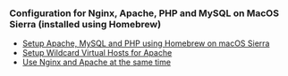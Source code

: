 ### Configuration for Nginx, Apache, PHP and MySQL on MacOS Sierra (installed using Homebrew)

- [Setup Apache, MySQL and PHP using Homebrew on macOS Sierra](http://lukearmstrong.co.uk/2016/12/setup-apache-mysql-php-homebrew-macos-sierra/)
- [Setup Wildcard Virtual Hosts for Apache](http://lukearmstrong.co.uk/2016/12/setup-wildcard-virtual-hosts-apache/)
- [Use Nginx and Apache at the same time](http://lukearmstrong.co.uk/2016/12/use-nginx-apache-at-the-same-time/)
